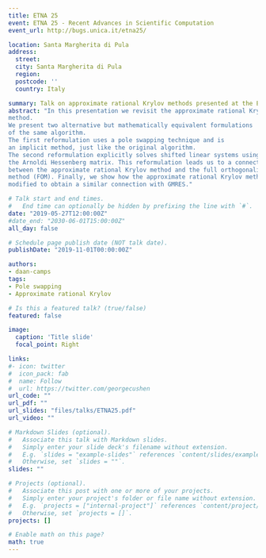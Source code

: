 ```yaml
---
title: ETNA 25
event: ETNA 25 - Recent Advances in Scientific Computation
event_url: http://bugs.unica.it/etna25/

location: Santa Margherita di Pula
address:
  street: 
  city: Santa Margherita di Pula
  region: 
  postcode: ''
  country: Italy

summary: Talk on approximate rational Krylov methods presented at the ETNA25 conference.
abstract: "In this presentation we revisit the approximate rational Krylov 
method.
We present two alternative but mathematically equivalent formulations 
of the same algorithm.
The first reformulation uses a pole swapping technique and is
an implicit method, just like the original algorithm.
The second reformulation explicitly solves shifted linear systems using
the Arnoldi Hessenberg matrix. This reformulation leads us to a connection
between the approximate rational Krylov method and the full orthogonalization
method (FOM). Finally, we show how the approximate rational Krylov method can be
modified to obtain a similar connection with GMRES."

# Talk start and end times.
#   End time can optionally be hidden by prefixing the line with `#`.
date: "2019-05-27T12:00:00Z"
#date_end: "2030-06-01T15:00:00Z"
all_day: false

# Schedule page publish date (NOT talk date).
publishDate: "2019-11-01T00:00:00Z"

authors:
- daan-camps
tags:
- Pole swapping
- Approximate rational Krylov

# Is this a featured talk? (true/false)
featured: false

image:
  caption: 'Title slide'
  focal_point: Right

links:
#- icon: twitter
#  icon_pack: fab
#  name: Follow
#  url: https://twitter.com/georgecushen
url_code: ""
url_pdf: ""
url_slides: "files/talks/ETNA25.pdf"
url_video: ""

# Markdown Slides (optional).
#   Associate this talk with Markdown slides.
#   Simply enter your slide deck's filename without extension.
#   E.g. `slides = "example-slides"` references `content/slides/example-slides.md`.
#   Otherwise, set `slides = ""`.
slides: ""

# Projects (optional).
#   Associate this post with one or more of your projects.
#   Simply enter your project's folder or file name without extension.
#   E.g. `projects = ["internal-project"]` references `content/project/deep-learning/index.md`.
#   Otherwise, set `projects = []`.
projects: []

# Enable math on this page?
math: true
---
```

